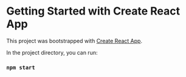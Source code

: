 # Getting Started with Create React App
This project was bootstrapped with [Create React App](https://github.com/facebook/create-react-app).


In the project directory, you can run:

### `npm start`

